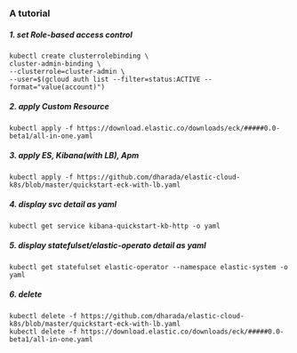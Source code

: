 ### A tutorial 

##### 1. set Role-based access control

```
kubectl create clusterrolebinding \
cluster-admin-binding \
--clusterrole=cluster-admin \
--user=$(gcloud auth list --filter=status:ACTIVE --format="value(account)")
```

##### 2. apply Custom Resource 
```
kubectl apply -f https://download.elastic.co/downloads/eck/#####0.0-beta1/all-in-one.yaml
```

##### 3. apply ES, Kibana(with LB), Apm 
```
kubectl apply -f https://github.com/dharada/elastic-cloud-k8s/blob/master/quickstart-eck-with-lb.yaml
```

##### 4. display svc detail as yaml
```
kubectl get service kibana-quickstart-kb-http -o yaml
```

##### 5. display statefulset/elastic-operato detail as yaml
```
kubectl get statefulset elastic-operator --namespace elastic-system -o yaml
```


##### 6. delete
```
kubectl delete -f https://github.com/dharada/elastic-cloud-k8s/blob/master/quickstart-eck-with-lb.yaml
kubectl delete -f https://download.elastic.co/downloads/eck/#####0.0-beta1/all-in-one.yaml
```
